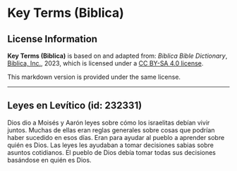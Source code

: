 # Key Terms (Biblica)

## License Information

**Key Terms (Biblica)** is based on and adapted from: _Biblica Bible Dictionary_, [Biblica, Inc.](https://www.biblica.com/), 2023, which is licensed under a [CC BY-SA 4.0 license](https://creativecommons.org/licenses/by-sa/4.0/legalcode.en).

This markdown version is provided under the same license.



--------------------------------

## Leyes en Levítico (id: 232331)

Dios dio a Moisés y Aarón leyes sobre cómo los israelitas debían vivir juntos. Muchas de ellas eran reglas generales sobre cosas que podrían haber sucedido en esos días. Eran para ayudar al pueblo a aprender sobre quién es Dios. Las leyes les ayudaban a tomar decisiones sabias sobre asuntos cotidianos. El pueblo de Dios debía tomar todas sus decisiones basándose en quién es Dios.


